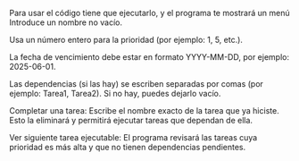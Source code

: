 Para usar el código tiene que ejecutarlo, y el programa te mostrará un menú 
Introduce un nombre no vacío.

Usa un número entero para la prioridad (por ejemplo: 1, 5, etc.).

La fecha de vencimiento debe estar en formato YYYY-MM-DD, por ejemplo: 2025-06-01.

Las dependencias (si las hay) se escriben separadas por comas (por ejemplo: Tarea1, Tarea2). Si no hay, puedes dejarlo vacío.

Completar una tarea:
Escribe el nombre exacto de la tarea que ya hiciste. Esto la eliminará y permitirá ejecutar tareas que dependan de ella.

Ver siguiente tarea ejecutable:
El programa revisará las tareas cuya prioridad es más alta y que no tienen dependencias pendientes.

